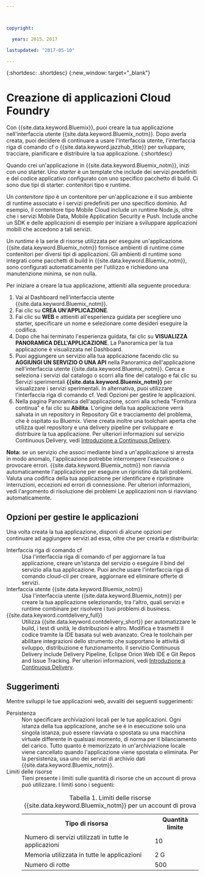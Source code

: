 ```yaml
---



copyright:

  years: 2015，2017

lastupdated: "2017-05-10"

---
```


{:shortdesc: .shortdesc}
{:new_window: target="_blank"}

# Creazione di applicazioni Cloud Foundry

Con {{site.data.keyword.Bluemix}}, puoi
creare la tua applicazione nell'interfaccia utente {{site.data.keyword.Bluemix_notm}}. Dopo averla creata, puoi decidere di continuare a usare l'interfaccia utente, l'interfaccia riga di comando cf o {{site.data.keyword.jazzhub_title}} per
sviluppare, tracciare, pianificare e distribuire la tua applicazione.
{:shortdesc}

Quando crei un'applicazione in {{site.data.keyword.Bluemix_notm}},
inizi con uno starter. Uno *starter* è un template che include
dei servizi predefiniti e del codice applicativo configurato con uno
specifico pacchetto di build. Ci sono due tipi di starter: contenitori tipo e runtime.

Un *contenitore tipo* è un contenitore per un'applicazione e il
suo ambiente di runtime associato e i servizi predefiniti per uno specifico dominio. Ad esempio,
il contenitore tipo Mobile Cloud include un runtime Node.js, oltre che i servizi
Mobile Data, Mobile Application Security e Push. Include anche un SDK e delle applicazioni di esempio per iniziare a sviluppare applicazioni
mobili che accedono a tali servizi.

Un *runtime* è la serie di risorse utilizzata per eseguire un'applicazione. {{site.data.keyword.Bluemix_notm}} fornisce ambienti di runtime come contenitori per diversi tipi di applicazioni. Gli ambienti di runtime sono integrati come pacchetti di build in {{site.data.keyword.Bluemix_notm}},
sono configurati automaticamente per l'utilizzo e richiedono una manutenzione minima, se non nulla.

Per iniziare a creare la tua applicazione, attieniti alla seguente procedura:
  1. Vai al Dashboard nell'interfaccia utente {{site.data.keyword.Bluemix_notm}}.
  2. Fai clic su **CREA UN'APPLICAZIONE**.
  3. Fai clic su **WEB** e attieniti all'esperienza guidata
per scegliere uno starter, specificare un nome e selezionare come desideri eseguire
la codifica.
  4. Dopo che hai terminato l'esperienza guidata, fai clic su **VISUALIZZA PANORAMICA DELL'APPLICAZIONE**. La Panoramica per la tua applicazione è visualizzata nel Dashboard.
  5. Puoi aggiungere un servizio alla tua applicazione facendo clic su **AGGIUNGI UN SERVIZIO O UNA API** nella Panoramica dell'applicazione nell'interfaccia utente {{site.data.keyword.Bluemix_notm}}. Cerca e seleziona i servizi dal catalogo o scorri alla fine del catalogo e fai clic su Servizi sperimentali **{{site.data.keyword.Bluemix_notm}}** per visualizzare i servizi sperimentali. In alternativa, puoi utilizzare l'interfaccia riga di comando cf. Vedi Opzioni per gestire le applicazioni.
  6. Nella pagina Panoramica dell'applicazione, scorri alla scheda "Fornitura continua" e fai clic su **Abilita**. L'origine della tua applicazione verrà salvata in un repository in Repository Git e tracciamento del problema, che è ospitato su Bluemix. Viene creata inoltre una toolchain aperta che utilizza quel repository e una delivery pipeline per sviluppare e distribuire la tua applicazione. Per ulteriori informazioni sul servizio Continuous Delivery, vedi <a href="https://console.ng.bluemix.net/docs/services/ContinuousDelivery/index.html#cd_getting_started">Introduzione a Continuous Delivery</a>.

**Nota:** se un servizio che associ mediante bind a un'applicazione si arresta in modo anomalo, l'applicazione potrebbe interrompere l'esecuzione o provocare errori. {{site.data.keyword.Bluemix_notm}} non
riavvia automaticamente l'applicazione per eseguire un ripristino da tali problemi. Valuta una codifica della tua applicazione per identificare e ripristinare interruzioni, eccezioni ed errori
di connessione. Per ulteriori informazioni, vedi l'argomento di risoluzione dei problemi Le applicazioni non si riavviano automaticamente.

## Opzioni per gestire le applicazioni

Una volta creata la tua applicazione, disponi di alcune opzioni per continuare ad aggiungere
servizi ad essa, oltre che per crearla e distribuirla:

<dl><dt>Interfaccia riga di comando cf</dt>
<dd>Usa l'interfaccia riga di comando cf per aggiornare la tua applicazione, creare un'istanza del servizio o eseguire il bind del servizio alla tua applicazione. Puoi anche usare l'interfaccia riga di comando cloud-cli per creare, aggiornare ed eliminare offerte di servizi.</dd>
<dt>Interfaccia utente {{site.data.keyword.Bluemix_notm}}</dt>
<dd>Usa l'interfaccia utente {{site.data.keyword.Bluemix_notm}} per
creare la tua applicazione selezionando, tra l'altro, quali servizi e runtime combinare per risolvere i
tuoi problemi di business.</dd>
<dt>{{site.data.keyword.contdelivery_full}}</dt>
<dd>Utilizza {{site.data.keyword.contdelivery_short}} per automatizzare le build, i test di unità, le distribuzioni e altro. Modifica e trasmetti il codice tramite la IDE basata sul web avanzato. Crea le toolchain per abilitare integrazioni dello strumento che supportano le attività di sviluppo, distribuzione e funzionamento. Il servizio Continuous Delivery include Delivery Pipeline, Eclipse Orion Web IDE e Git Repos and Issue Tracking. Per ulteriori informazioni, vedi <a href="https://console.ng.bluemix.net/docs/services/ContinuousDelivery/index.html#cd_getting_started">Introduzione a Continuous Delivery</a>.
</dd>
</dl>

## Suggerimenti

Mentre sviluppi le tue applicazioni web, avvaliti dei seguenti suggerimenti:

<dl><dt>Persistenza</dt>
<dd>Non specificare archiviazioni locali per le tue applicazioni. Ogni istanza
della tua applicazione, anche se è in esecuzione solo una singola istanza,
può essere riavviata o spostata su una macchina virtuale differente in
qualsiasi momento, di norma per il bilanciamento del carico. Tutto quanto è memorizzato
in un'archiviazione locale viene cancellato quando l'applicazione viene spostata
o eliminata. Per la persistenza, usa uno dei servizi di archivio dati {{site.data.keyword.Bluemix_notm}}.</dd>
<dt>Limiti delle risorse</dt>
<dd>Tieni presente i limiti sulle quantità di risorse che un account di prova
può utilizzare. I limiti sono i seguenti:
<table style="width:100%">
<caption>Tabella 1. Limiti delle risorse {{site.data.keyword.Bluemix_notm}} per un account di prova</caption>
  <th>Tipo di risorsa</th>	<th>Quantità limite</th>
<tr><td>Numero di servizi utilizzati in tutte le applicazioni</td> <td>10</td>
<tr><td>Memoria utilizzata in tutte le applicazioni</td> <td>	2 G</td>
<tr><td>Numero di rotte</td> <td>500</td>
</table>
</dd></dl>
